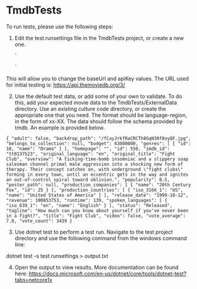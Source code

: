 # TmdbTests

To run tests, please use the following steps:

1. Edit the test.runsettings file in the TmdbTests project, or create a new one.

   `<?xml version="1.0" encoding="utf-8"?>
    <RunSettings>
      <!-- Parameters used by tests at runtime -->
      <TestRunParameters>
        <Parameter name="baseUrl" value="" />
        <Parameter name="apiKey" value="" />
      </TestRunParameters>
    </RunSettings>`

This will allow you to change the baseUrl and apiKey values.
The URL used for initial testing is: https://api.themoviedb.org/3/

2. Use the default test data, or add some of your own to validate.  To do this, add your expected movie data to the TmdbTests/ExternalData directory. Use an existing culture code directory, or create the appropriate one that you need.  The format should be language-region, in the form of xx-XX.  The data should follow the schema provided by tmdb.  An example is provided below.

`{
  "adult": false,
  "backdrop_path": "/fCayJrkfRaCRCTh8GqN30f8oyQF.jpg",
  "belongs_to_collection": null,
  "budget": 63000000,
  "genres": [
    {
      "id": 18,
      "name": "Drama"
    }
  ],
  "homepage": "",
  "id": 550,
  "imdb_id": "tt0137523",
  "original_language": "en",
  "original_title": "Fight Club",
  "overview": "A ticking-time-bomb insomniac and a slippery soap salesman channel primal male aggression into a shocking new form of therapy. Their concept catches on, with underground \"fight clubs\" forming in every town, until an eccentric gets in the way and ignites an out-of-control spiral toward oblivion.",
  "popularity": 0.5,
  "poster_path": null,
  "production_companies": [
    {
      "name": "20th Century Fox",
      "id": 25
    }
  ],
  "production_countries": [
    {
      "iso_3166_1": "US",
      "name": "United States of America"
    }
  ],
  "release_date": "1999-10-12",
  "revenue": 100853753,
  "runtime": 139,
  "spoken_languages": [
    {
      "iso_639_1": "en",
      "name": "English"
    }
  ],
  "status": "Released",
  "tagline": "How much can you know about yourself if you've never been in a fight?",
  "title": "Fight Club",
  "video": false,
  "vote_average": 7.8,
  "vote_count": 3439
}`

3. Use dotnet test to perform a test run.  Navigate to the test project directory and use the following command from the windows command line:

dotnet test -s test.runsettings  > output.txt

4. Open the output to view results.  More documentation can be found here: https://docs.microsoft.com/en-us/dotnet/core/tools/dotnet-test?tabs=netcore1x





